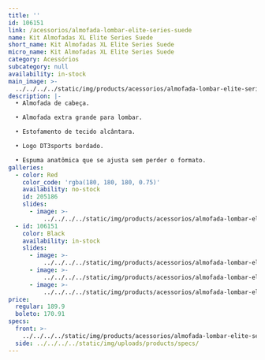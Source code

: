 ```yaml
---
title: ''
id: 106151
link: /acessorios/almofada-lombar-elite-series-suede
name: Kit Almofadas XL Elite Series Suede
short_name: Kit Almofadas XL Elite Series Suede
micro_name: Kit Almofadas XL Elite Series Suede
category: Acessórios
subcategory: null
availability: in-stock
main_image: >-
  ../../../../static/img/products/acessorios/almofada-lombar-elite-series-suede/Black/almofada-lombar-elite-series-suede-02.jpg
description: |-
  • Almofada de cabeça.

  • Almofada extra grande para lombar.

  • Estofamento de tecido alcântara.

  • Logo DT3sports bordado.

  • Espuma anatômica que se ajusta sem perder o formato.
galleries:
  - color: Red
    color_code: 'rgba(180, 180, 180, 0.75)'
    availability: no-stock
    id: 205186
    slides:
      - image: >-
          ../../../../static/img/products/acessorios/almofada-lombar-elite-series-suede/Red/eu-qu.jpg
  - id: 106151
    color: Black
    availability: in-stock
    slides:
      - image: >-
          ../../../../static/img/products/acessorios/almofada-lombar-elite-series-suede/Black/almofada-lombar-elite-series-suede-02.jpg
      - image: >-
          ../../../../static/img/products/acessorios/almofada-lombar-elite-series-suede/Black/almofada-lombar-elite-series-suede-00.jpg
      - image: >-
          ../../../../static/img/products/acessorios/almofada-lombar-elite-series-suede/Black/almofada-lombar-elite-series-suede-01.jpg
price:
  regular: 189.9
  boleto: 170.91
specs:
  front: >-
    ../../../../static/img/products/acessorios/almofada-lombar-elite-series-suede/almofada-lombar-elite-series-suede-specs-frontal.svg
  side: ../../../../static/img/uploads/products/specs/
---
```

